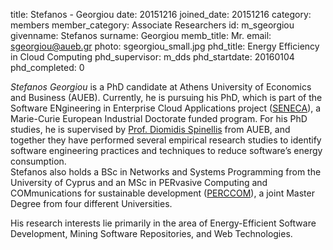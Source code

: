title: Stefanos - Georgiou
date: 20151216
joined_date: 20151216
category: members 
member_category: Associate Researchers
id: m_sgeorgiou
givenname: Stefanos
surname: Georgiou
memb_title: Mr.
email: sgeorgiou@aueb.gr
photo: sgeorgiou_small.jpg
phd_title: Energy Efficiency in Cloud Computing
phd_supervisor: m_dds
phd_startdate: 20160104
phd_completed: 0

_Stefanos Georgiou_ is a PhD candidate at Athens University of Economics and Business (AUEB).
Currently, he is pursuing his PhD, which is part of the Software ENgineering in Enterprise Cloud Applications
project ([SENECA](https://cordis.europa.eu/project/id/642954)), a Marie-Curie European Industrial Doctorate funded  program.
For his PhD studies, he is supervised by [Prof. Diomidis Spinellis](https://www2.dmst.aueb.gr/dds/) from AUEB,
and together they have performed several empirical research studies to identify software engineering practices
and techniques to reduce software’s energy consumption.   
Stefanos also holds a BSc in Networks and Systems Programming from the University of Cyprus
and an MSc in PERvasive Computing and COMmunications for sustainable development ([PERCCOM](http://perccom.univ-lorraine.fr/)),
a joint Master Degree from four different Universities.

His research interests lie primarily in the area of Energy-Efficient Software Development, Mining Software Repositories,
and Web Technologies.
